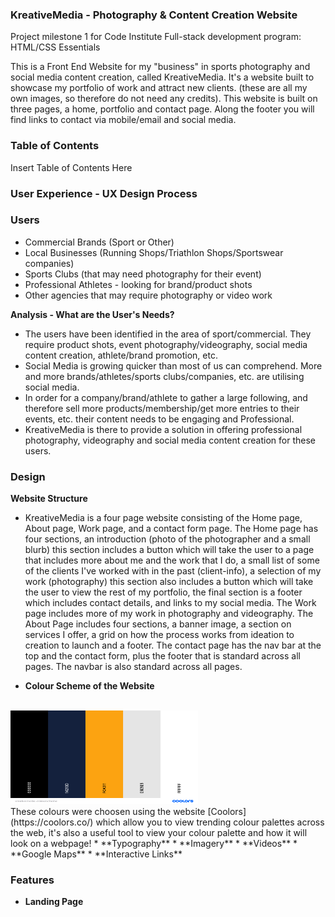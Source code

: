 
### KreativeMedia - Photography & Content Creation Website

Project milestone 1 for Code Institute Full-stack development program: HTML/CSS Essentials

This is a Front End Website for my "business" in sports photography and social media content creation, called KreativeMedia. It's a website built to showcase my portfolio of work and attract new clients. (these are all my own images, so therefore do not need any credits). This website is built on three pages, a home, portfolio and contact page. Along the footer you will find links to contact via mobile/email and social media. 

### Table of Contents

Insert Table of Contents Here

### User Experience - UX Design Process
### Users
* Commercial Brands (Sport or Other)
* Local Businesses (Running Shops/Triathlon Shops/Sportswear companies)
* Sports Clubs (that may need photography for their event)
* Professional Athletes - looking for brand/product shots
* Other agencies that may require photography or video work 

**Analysis - What are the User's Needs?**
* The users have been identified in the area of sport/commercial. They require product shots, event photography/videography, social media content creation, athlete/brand promotion, etc.  
* Social Media is growing quicker than most of us can comprehend. More and more brands/athletes/sports clubs/companies, etc. are utilising social media. 
* In order for a company/brand/athlete to gather a large following, and therefore sell more products/membership/get more entries to their events, etc. their content needs to be engaging and Professional.
* KreativeMedia is there to provide a solution in offering professional photography, videography and social media content creation for these users. 

### Design 
**Website Structure**
* KreativeMedia is a four page website consisting of the Home page, About page, Work page, and a contact form page. The Home page has four sections, an introduction (photo of the photographer and a small blurb) this section includes a button which will take the user to a page that includes more about me and the work that I do, a small list of some of the clients I've worked with in the past (client-info), a selection of my work (photography) this section also includes a button which will take the user to view the rest of my portfolio, the final section is a footer which includes contact details, and links to my social media. The Work page includes more of my work in photography and videography. The About Page includes four sections, a banner image, a section on services I offer, a grid on how the process works from ideation to creation to launch and a footer. The contact page has the nav bar at the top and the contact form, plus the footer that is standard across all pages. The navbar is also standard across all pages. 

* **Colour Scheme of the Website**
<br>
<img src="documentation/kreativemedia-colourscheme.png" width="300px" height="150px">
<br>
These colours were choosen using the website [Coolors](https://coolors.co/) which allow you to view trending colour palettes across the web, it's also a useful tool to view your colour palette and how it will look on a webpage!
* **Typography**
* **Imagery**
* **Videos**
* **Google Maps**
* **Interactive Links**

### Features
* **Landing Page**




 